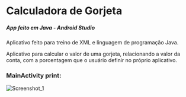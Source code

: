 # Calculadora de Gorjeta
##### App feito em Java - Android Studio  

Aplicativo feito para treino de XML e linguagem de programação Java.

Aplicativo para calcular o valor de uma gorjeta, relacionando a valor da conta, com a porcentagem que o usuário definir no próprio aplicativo.


### **MainActivity print:**  

![Screenshot_1](https://user-images.githubusercontent.com/86536889/145905296-b33e9f09-ecfc-4bbb-85b1-d73681dceee3.png)
